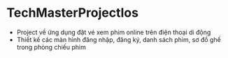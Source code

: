 # TechMasterProjectIos
- Project về ứng dụng đặt vé xem phim online trên điện thoại di động
- Thiết kế các màn hình đăng nhập, đăng ký, danh sách phim, sơ đồ ghế trong phòng chiếu phim
